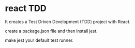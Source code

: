# react TDD

It creates a Test Driven Development (TDD) project with React.

create a package.json file and then install jest.

make jest your default test runner.



